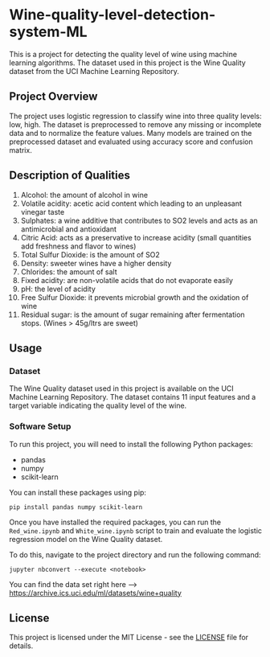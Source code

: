 # Wine-quality-level-detection-system-ML

This is a project for detecting the quality level of wine using machine learning algorithms. The dataset used in this project is the Wine Quality dataset from the UCI Machine Learning Repository.

## Project Overview

The project uses logistic regression to classify wine into three quality levels: low, high. The dataset is preprocessed to remove any missing or incomplete data and to normalize the feature values. Many models are trained on the preprocessed dataset and evaluated using accuracy score and confusion matrix.


## Description of Qualities

1. Alcohol: the amount of alcohol in wine
2. Volatile acidity: acetic acid content which leading to an unpleasant vinegar taste
3. Sulphates: a wine additive that contributes to SO2 levels and acts as an antimicrobial and antioxidant
4. Citric Acid: acts as a preservative to increase acidity (small quantities add freshness and flavor to wines)
5. Total Sulfur Dioxide: is the amount of SO2
6. Density: sweeter wines have a higher density
7. Chlorides: the amount of salt 
8. Fixed acidity: are non-volatile acids that do not evaporate easily
9. pH: the level of acidity
10. Free Sulfur Dioxide: it prevents microbial growth and the oxidation of wine
11. Residual sugar: is the amount of sugar remaining after fermentation stops.  (Wines > 45g/ltrs are sweet)

## Usage

### Dataset

The Wine Quality dataset used in this project is available on the UCI Machine Learning Repository. The dataset contains 11 input features and a target variable indicating the quality level of the wine. 

### Software Setup

To run this project, you will need to install the following Python packages:

- pandas
- numpy
- scikit-learn

You can install these packages using pip:

    pip install pandas numpy scikit-learn

Once you have installed the required packages, you can run the `Red_wine.ipynb` and `White_wine.ipynb` script to train and evaluate the logistic regression model on the Wine Quality dataset. 

To do this, navigate to the project directory and run the following command:

    jupyter nbconvert --execute <notebook>


You can find the data set right here --> https://archive.ics.uci.edu/ml/datasets/wine+quality

## License

This project is licensed under the MIT License - see the [LICENSE](LICENSE) file for details.
